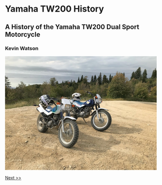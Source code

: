 # Yamaha TW200 History

## A History of the Yamaha TW200 Dual Sport Motorcycle

### Kevin Watson

![Two TW200 Motorcycles](images/img_0677.jpg)

[Next >>](001-preface.md)
